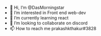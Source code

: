 - 👋 Hi, I’m @DasMorningstar
- 👀 I’m interested in Front end web-dev
- 🌱 I’m currently learning react
- 💞️ I’m looking to collaborate on discord
- 📫 How to reach me prakashkthakur#3828

<!---
DasMorningstar/DasMorningstar is a ✨ special ✨ repository because its `README.md` (this file) appears on your GitHub profile.
You can click the Preview link to take a look at your changes.
--->
